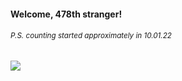 #### Welcome, 478th stranger!

###### <sup>P.S. counting started approximately in 10.01.22</sup>

<img src="https://kraftwerk28.pp.ua/vcnt.png"></img>
